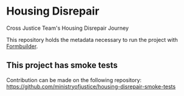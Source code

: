 # Housing Disrepair

Cross Justice Team's Housing Disrepair Journey

This repository holds the metadata necessary to run the project with [Formbuilder](https://mojdigital.blog.gov.uk/2020/07/22/rapidly-delivering-an-online-form-using-moj-form-builder/).

## This project has smoke tests

Contribution can be made on the following repository: https://github.com/ministryofjustice/housing-disrepair-smoke-tests
